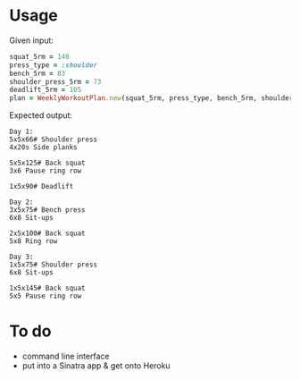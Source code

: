 # Usage

Given input:
```ruby
squat_5rm = 140
press_type = :shoulder
bench_5rm = 83
shoulder_press_5rm = 73
deadlift_5rm = 105
plan = WeeklyWorkoutPlan.new(squat_5rm, press_type, bench_5rm, shoulder_press_5rm, deadlift_5rm)
```

Expected output:
```
Day 1:
5x5x66# Shoulder press
4x20s Side planks

5x5x125# Back squat
3x6 Pause ring row

1x5x90# Deadlift

Day 2:
3x5x75# Bench press
6x8 Sit-ups

2x5x100# Back squat
5x8 Ring row

Day 3:
1x5x75# Shoulder press
6x8 Sit-ups

1x5x145# Back squat
5x5 Pause ring row
```

# To do
* command line interface
* put into a Sinatra app & get onto Heroku
